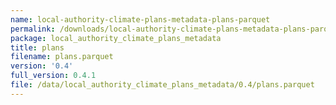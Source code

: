 ```yaml
---
name: local-authority-climate-plans-metadata-plans-parquet
permalink: /downloads/local-authority-climate-plans-metadata-plans-parquet/0_4
package: local_authority_climate_plans_metadata
title: plans
filename: plans.parquet
version: '0.4'
full_version: 0.4.1
file: /data/local_authority_climate_plans_metadata/0.4/plans.parquet
---
```

